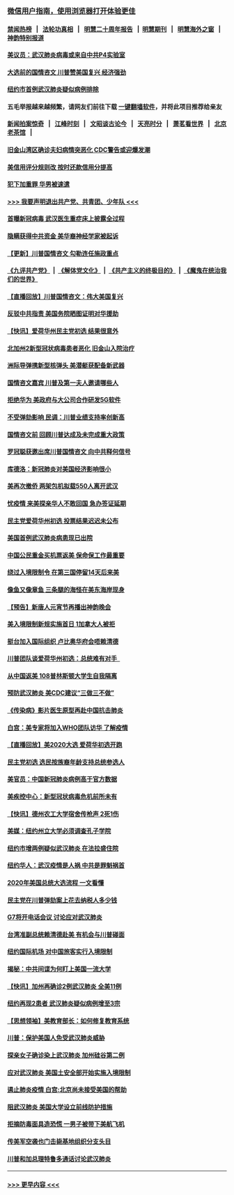 ### [微信用户指南，使用浏览器打开体验更佳](https://github.com/gfw-breaker/banned-news1/blob/master/indexes/wechat-guide.md?t=0)
#### [禁闻热榜](热点新闻.md?t=0)  &nbsp;&nbsp;|&nbsp;&nbsp; [法轮功真相](https://github.com/gfw-breaker/truth/blob/master/README.md?t=0) &nbsp;&nbsp;|&nbsp;&nbsp; [明慧二十周年报告](https://github.com/gfw-breaker/mh-reports/blob/master/README.md?t=0) &nbsp;&nbsp;|&nbsp;&nbsp;[明慧期刊](https://github.com/gfw-breaker/mh-qikan) &nbsp;&nbsp;|&nbsp;&nbsp; [明慧海外之窗](https://github.com/gfw-breaker/mh-news/blob/master/README.md?t=0) &nbsp;&nbsp;|&nbsp;&nbsp; [神韵特别报道](https://github.com/gfw-breaker/mh-news/blob/master/shenyun.md?t=0)
#### [美议员：武汉肺炎病毒或来自中共P4实验室](../pages/nsc412/n11846043.md?t=02052022) 
#### [大选前的国情咨文 川普赞美国复兴 经济强劲](../pages/nsc412/n11845526.md?t=02052022) 
#### [纽约市首例武汉肺炎疑似病例排除](../pages/nsc412/n11844989.md?t=02052022) 
#### 五毛举报越来越频繁，请网友们前往下载 [一键翻墙软件](https://github.com/gfw-breaker/ssr-accounts)，并将此项目推荐给亲友
#### [新闻拍案惊奇](https://github.com/gfw-breaker/banned-news1/blob/master/pages/link4.md) &nbsp;&nbsp;|&nbsp;&nbsp; [江峰时刻](https://github.com/gfw-breaker/banned-news1/blob/master/pages/link4.md) &nbsp;&nbsp;|&nbsp;&nbsp; [文昭谈古论今](https://github.com/gfw-breaker/banned-news1/blob/master/pages/link4.md) &nbsp;&nbsp;|&nbsp;&nbsp; [天亮时分](https://github.com/gfw-breaker/banned-news1/blob/master/pages/link4.md) &nbsp;&nbsp;|&nbsp;&nbsp; [萧茗看世界](https://github.com/gfw-breaker/banned-news1/blob/master/pages/link4.md) &nbsp;&nbsp;|&nbsp;&nbsp; [北京老茶馆](https://github.com/gfw-breaker/banned-news1/blob/master/pages/link4.md) &nbsp;&nbsp;|&nbsp;&nbsp; 
#### [旧金山湾区确诊夫妇病情突恶化 CDC警告或迎爆发潮](../pages/nsc412/n11845730.md?t=02052022) 
#### [美信用评分规则改  按时还款信用分提高](../pages/nsc412/n11845488.md?t=02052022) 
#### [犯下加重罪 华男被速遣](../pages/nsc412/n11845476.md?t=02052022) 
#### [>>> 我要声明退出共产党、共青团、少年队 <<<](https://github.com/begood0513/goodnews/blob/master/quit/letter.md) 
#### [首曝新冠病毒 武汉医生重症床上披露全过程](../pages/nsc412/n11845150.md?t=02052022) 
#### [隐瞒获得中共资金 美华裔神经学家被起诉](../pages/nsc412/n11844879.md?t=02052022) 
#### [【更新】川普国情咨文 勾勒连任施政重点](../pages/nsc412/n11845223.md?t=02052022) 
#### [《九评共产党》](https://github.com/begood0513/9ping.md/blob/master/README.md) &nbsp;|&nbsp; [《解体党文化》](../../../../jtdwh.md/blob/master/README.md)  &nbsp;|&nbsp; [《共产主义的终极目的》](../../../../gczydzjmd.md/blob/master/README.md) &nbsp;|&nbsp; [《魔鬼在统治我们的世界》](../../../../mgztzwmdsj.md/blob/master/README.md) 
#### [【直播回放】川普国情咨文：伟大美国复兴](../pages/nsc412/n11842079.md?t=02052022) 
#### [反驳中共指责 美国务院晒图证明对华援助](../pages/nsc412/n11844859.md?t=02052022) 
#### [【快讯】爱荷华州民主党初选 结果很意外](../pages/nsc412/n11844878.md?t=02052022) 
#### [北加州2新型冠状病毒患者恶化 旧金山入院治疗](../pages/nsc412/n11844842.md?t=02052022) 
#### [洲际导弹携新型核弹头 美潜艇获配备新武器](../pages/nsc412/n11844680.md?t=02052022) 
#### [国情咨文嘉宾 川普及第一夫人邀请哪些人](../pages/nsc412/n11844712.md?t=02052022) 
#### [拒绝华为 美政府与大公司合作研发5G软件](../pages/nsc412/n11844625.md?t=02052022) 
#### [不受弹劾影响 民调：川普业绩支持率创新高](../pages/nsc412/n11844622.md?t=02052022) 
#### [国情咨文前 回顾川普达成及未完成重大政策](../pages/nsc412/n11844581.md?t=02052022) 
#### [罗冠聪获邀出席川普国情咨文 向中共释何信号](../pages/nsc412/n11844355.md?t=02052022) 
#### [库德洛：新冠肺炎对美国经济影响很小](../pages/nsc412/n11844418.md?t=02052022) 
#### [美再次撤侨 两架包机拟载550人离开武汉](../pages/nsc412/n11844407.md?t=02052022) 
#### [忧疫情 来美探亲华人不敢回国 急办签证延期](../pages/nsc412/n11843344.md?t=02052022) 
#### [民主党爱荷华州初选 投票结果迟迟未公布](../pages/nsc412/n11844207.md?t=02052022) 
#### [美国首例武汉肺炎病患现已出院](../pages/nsc412/n11842740.md?t=02052022) 
#### [中国公民重金买机票返美 保命保工作最重要](../pages/nsc412/n11843282.md?t=02052022) 
#### [绕过入境限制令  在第三国停留14天后来美](../pages/nsc412/n11843341.md?t=02052022) 
#### [像鱼又像章鱼 三条腿的海怪在美东海岸现身](../pages/nsc412/n11843092.md?t=02052022) 
#### [【预告】新唐人元宵节再播出神韵晚会](../pages/nsc412/n11843192.md?t=02052022) 
#### [美入境限制新规实施首日 1加拿大人被拒](../pages/nsc412/n11843058.md?t=02052022) 
#### [挺台加入国际组织 卢比奥华府会唔赖清德](../pages/nsc412/n11843023.md?t=02052022) 
#### [川普团队谈爱荷华州初选：总统难有对手  ](../pages/nsc412/n11842867.md?t=02052022) 
#### [从中国返美 108普林斯顿大学生自我隔离](../pages/nsc412/n11842714.md?t=02052022) 
#### [预防武汉肺炎 美CDC建议“三做三不做”](../pages/nsc412/n11842700.md?t=02052022) 
#### [《传染病》影片医生原型再赴中国抗击肺炎](../pages/nsc412/n11842626.md?t=02052022) 
#### [白宫：美专家将加入WHO团队访华 了解疫情](../pages/nsc412/n11842198.md?t=02052022) 
#### [【直播回放】美2020大选 爱荷华初选开跑](../pages/nsc412/n11841820.md?t=02052022) 
#### [民主党初选 选民按族裔年龄支持总统参选人](../pages/nsc412/n11842239.md?t=02052022) 
#### [美官员：中国新冠肺炎病例高于官方数据](../pages/nsc412/n11842452.md?t=02052022) 
#### [美疾控中心：新型冠状病毒危机前所未有](../pages/nsc412/n11842406.md?t=02052022) 
#### [【快讯】德州农工大学宿舍传枪声 2死1伤](../pages/nsc412/n11842279.md?t=02052022) 
#### [美媒：纽约州立大学必须调查孔子学院](../pages/nsc412/n11840637.md?t=02052022) 
#### [纽约市增两例疑似武汉肺炎 在法拉盛住院](../pages/nsc412/n11840625.md?t=02052022) 
#### [纽约华人：武汉疫情是人祸 中共是罪魁祸首](../pages/nsc412/n11840631.md?t=02052022) 
#### [2020年美国总统大选流程 一文看懂](../pages/nsc412/n11842056.md?t=02052022) 
#### [民主党在川普弹劾案上花去纳税人多少钱](../pages/nsc412/n11841941.md?t=02052022) 
#### [G7将开电话会议 讨论应对武汉肺炎](../pages/nsc412/n11841658.md?t=02052022) 
#### [台湾准副总统赖清德赴美 有机会与川普碰面](../pages/nsc412/n11841332.md?t=02052022) 
#### [纽约国际机场  对中国旅客实行入境限制](../pages/nsc412/n11840619.md?t=02052022) 
#### [揭秘：中共间谍为何盯上美国一流大学](../pages/nsc412/n11840270.md?t=02052022) 
#### [【快讯】加州再确诊2例武汉肺炎 全美11例](../pages/nsc412/n11840339.md?t=02052022) 
#### [纽约再现2患者 武汉肺炎疑似病例增至3宗](../pages/nsc412/n11840010.md?t=02052022) 
#### [【思想领袖】美教育部长：如何修复教育系统](../pages/nsc412/n11690865.md?t=02052022) 
#### [川普：保护美国人免受武汉肺炎威胁](../pages/nsc412/n11839718.md?t=02052022) 
#### [探亲女子确诊染上武汉肺炎 加州硅谷第二例](../pages/nsc412/n11839784.md?t=02052022) 
#### [应对武汉肺炎 美国土安全部开始实施入境限制](../pages/nsc412/n11839729.md?t=02052022) 
#### [遏止肺炎疫情 白宫:北京尚未接受美国的帮助](../pages/nsc412/n11839660.md?t=02052022) 
#### [阻武汉肺炎 美国大学设立前线防护措施](../pages/nsc412/n11839479.md?t=02052022) 
#### [拒摘防毒面具造恐慌 一男子被带下美航飞机](../pages/nsc412/n11839455.md?t=02052022) 
#### [传美军空袭也门击毙基地组织分支头目](../pages/nsc412/n11839210.md?t=02052022) 
#### [川普和加总理特鲁多通话讨论武汉肺炎](../pages/nsc412/n11839128.md?t=02052022) 

----
#### [ >>> 更早内容 <<< ](../indexes/nsc412-earlier.md)
